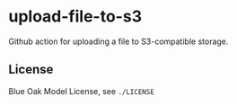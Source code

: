 # upload-file-to-s3
Github action for uploading a file to S3-compatible storage.

## License

Blue Oak Model License, see `./LICENSE`
